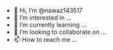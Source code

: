 - 👋 Hi, I’m @nawaz143517
- 👀 I’m interested in ...
- 🌱 I’m currently learning ...
- 💞️ I’m looking to collaborate on ...
- 📫 How to reach me ...

<!---
nawaz143517/nawaz143517 is a ✨ special ✨ repository because its `README.md` (this file) appears on your GitHub profile.
You can click the Preview link to take a look at your changes.
--->
